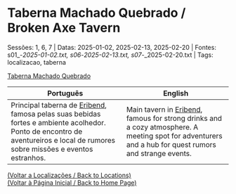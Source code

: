 
# Taberna Machado Quebrado / Broken Axe Tavern

Sessões: 1, 6, 7 | Datas: 2025-01-02, 2025-02-13, 2025-02-20 | Fontes: s01_-_2025-01-02.txt, s06_-_2025-02-13.txt, s07_-_2025-02-20.txt | Tags: localizacao, taberna

[Taberna Machado Quebrado](taberna_machado_quebrado.png)

| Português | English |
|-----------|---------|
| Principal taberna de [Eribend](eribend.md), famosa pelas suas bebidas fortes e ambiente acolhedor. Ponto de encontro de aventureiros e local de rumores sobre missões e eventos estranhos. | Main tavern in [Eribend](eribend.md), famous for strong drinks and a cozy atmosphere. A meeting spot for adventurers and a hub for quest rumors and strange events. |

[(Voltar a Localizações / Back to Locations)](localizacoes.md)  
[(Voltar à Página Inicial / Back to Home Page)](index.md)

